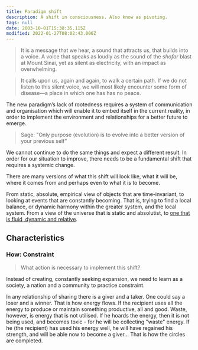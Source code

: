 ```yaml
---
title: Paradigm shift
description: A shift in consciousness. Also know as pivoting.
tags: null
date: 2003-10-01T15:38:35.115Z
modified: 2022-01-27T08:02:43.006Z
---
```


> It is a message that we hear, a sound that attracts us, that builds into a voice. A voice that speaks as loudly as the sound of the _shofar_ blast at Mount Sinai, yet as silent as electricity, with an impact as overwhelming.

> It calls upon us, again and again, to walk a certain path. If we do not listen to this silent voice, we will most likely encounter some form of disease&mdash;a place in which one has has no peace.

The new paradigm’s lack of rootedness requires a system of communication and organisation which will enable it to embed itself in the current reality, in order to implement the environment and relationships for a better future to emerge.

> Sage: "Only purpose (evolution) is to evolve into a better version of your previous self"

We cannot continue to do the same things and expect a different result. In order for our situation to improve, there needs to be a fundamental shift that requires a systemic change.

There are many versions of what this shift will look like, what it will be, where it comes from and perhaps even to what it is to become.

From static, absolute, empirical view of objects that are time-invariant, to looking at events that are constantly becoming. That is, trying to find a local balance, or dynamic harmony within the greater system, and the local system. From a view of the universe that is static and absolutist, to [one that is fluid, dynamic and relative](/posts/neshama/process_philosophy/).

## Characteristics

### How: Constraint

> What action is necessary to implement this shift?

Instead of creating, constantly seeking expansion, we need to learn as a society, a nation and a community to practice constraint.

In any relationship of sharing there is a giver and a taker. One could say a loser and a winner. That is how energy flows. If the recipient uses all the energy to produce or maintain something productive, all and good. Waste, however, is energy that is not utilised. If he hoards the energy, then it is not being used, and becomes toxic - for he will be collecting "waste" energy. If he (the recipient) has used his energy well, he will have regained his strength, and will be able now to become a giver... That is how the circles are completed.

